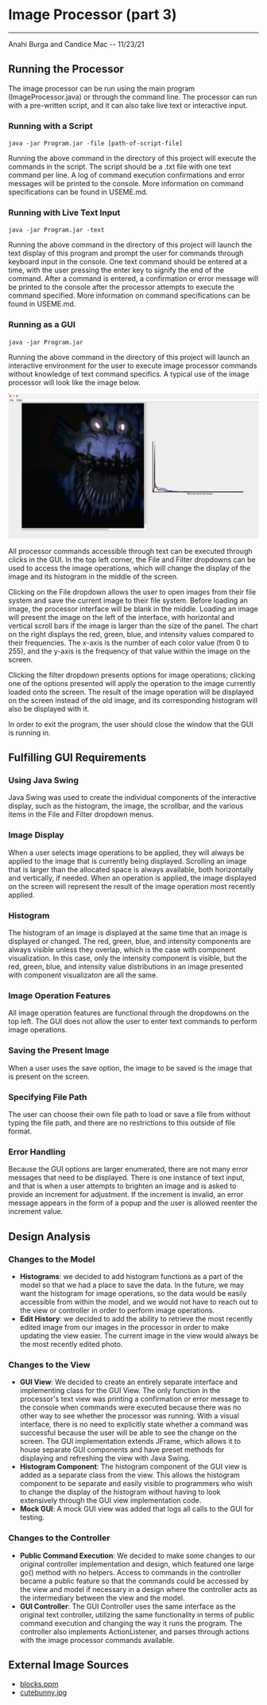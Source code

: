 # Image Processor (part 3)
***
Anahi Burga and Candice Mac -- 11/23/21

## Running the Processor

The image processor can be run using the main program (ImageProcessor.java) or through the 
command line. The processor can run with a pre-written script, and it can also take live text or 
interactive input. 

### Running with a Script
```
java -jar Program.jar -file [path-of-script-file]
```
Running the above command in the directory of this project will execute the commands in the script. 
The script should be a .txt file with one text command per line. A log of command execution
confirmations and error messages will be printed to the console. More information on command 
specifications can be found in USEME.md. 

### Running with Live Text Input
```
java -jar Program.jar -text
```
Running the above command in the directory of this project will launch the text display of this 
program and prompt the user for commands through keyboard input in the console. One text command
should be entered at a time, with the user pressing the enter key to signify the end of the command. 
After a command is entered, a confirmation or error message will be printed to the console after the 
processor attempts to execute the command specified. More information on command specifications can 
be found in USEME.md. 

### Running as a GUI
```
java -jar Program.jar
```
Running the above command in the directory of this project will launch an interactive environment
for the user to execute image processor commands without knowledge of text command specifics. A 
typical use of the image processor will look like the image below. 

![](res/GUIScreenshot.png)

All processor commands accessible through text can be executed through clicks in the GUI. In the
top left corner, the File and Filter dropdowns can be used to access the image operations, which 
will change the display of the image and its histogram in the middle of the screen. 

Clicking on the File dropdown allows the user to open images from their file system and save the 
current image to their file system. Before loading an image, the processor interface will be blank 
in the middle. Loading an image will present the image on the left of the interface, with horizontal 
and vertical scroll bars if the image is larger than the size of the panel. The chart on the right 
displays the red, green, blue, and intensity values compared to their frequencies. The x-axis is the 
number of each color value (from 0 to 255), and the y-axis is the frequency of that value within the 
image on the screen. 

Clicking the filter dropdown presents options for image operations; clicking one of the options 
presented will apply the operation to the image currently loaded onto the screen. The result of the
image operation will be displayed on the screen instead of the old image, and its corresponding
histogram will also be displayed with it.

In order to exit the program, the user should close the window that the GUI is running in.

## Fulfilling GUI Requirements

### Using Java Swing
Java Swing was used to create the individual components of the interactive display, such as the 
histogram, the image, the scrollbar, and the various items in the File and Filter dropdown menus.

### Image Display
When a user selects image operations to be applied, they will always be applied to the image that is
currently being displayed. Scrolling an image that is larger than the allocated space is always
available, both horizontally and vertically, if needed. When an operation is applied, the image 
displayed on the screen will represent the result of the image operation most recently applied. 

### Histogram
The histogram of an image is displayed at the same time that an image is displayed or changed. The 
red, green, blue, and intensity components are always visible unless they overlap, which is the case
with component visualization. In this case, only the intensity component is visible, but the red,
green, blue, and intensity value distributions in an image presented with component visualizaton are
all the same.

### Image Operation Features
All image operation features are functional through the dropdowns on the top left. The GUI does not 
allow the user to enter text commands to perform image operations.

### Saving the Present Image
When a user uses the save option, the image to be saved is the image that is present on the screen.

### Specifying File Path
The user can choose their own file path to load or save a file from without typing the file path,
and there are no restrictions to this outside of file format. 

### Error Handling
Because the GUI options are larger enumerated, there are not many error messages that need to be 
displayed. There is one instance of text input, and that is when a user attempts to brighten an 
image and is asked to provide an increment for adjustment. If the increment is invalid, an error 
message appears in the form of a popup and the user is allowed reenter the increment value.

## Design Analysis

### Changes to the Model
* <b>Histograms</b>: we decided to add histogram functions as a part of the model so that we had a 
    place to save the data. In the future, we may want the histogram for image operations, so the
    data would be easily accessible from within the model, and we would not have to reach out to the 
    view or controller in order to perform image operations.
* <b>Edit History</b>: we decided to add the ability to retrieve the most recently edited image from
    our images in the processor in order to make updating the view easier. The current image in the 
    view would always be the most recently edited photo.

### Changes to the View
* <b>GUI View</b>: We decided to create an entirely separate interface and implementing class for 
  the GUI View. The only function in the processor's text view was printing a confirmation or error
  message to the console when commands were executed because there was no other way to see whether
  the processor was running. With a visual interface, there is no need to explicitly state whether a
  command was successful because the user will be able to see the change on the screen. The GUI
  implementation extends JFrame, which allows it to house separate GUI components and have preset
  methods for displaying and refreshing the view with Java Swing. 
* <b>Histogram Component</b>: The histogram component of the GUI view is added as a separate class 
    from the view. This allows the histogram component to be separate and easily visible to 
    programmers who wish to change the display of the histogram without having to look extensively
    through the GUI view implementation code.
* <b>Mock GUI</b>: A mock GUI view was added that logs all calls to the GUI for testing. 

### Changes to the Controller 
* <b>Public Command Execution</b>: We decided to make some changes to our original controller 
    implementation and design, which featured one large go() method with no helpers. Access to 
    commands in the controller became a public feature so that the commands could be accessed by the
    view and model if necessary in a design where the controller acts as the intermediary between
    the view and the model. 
* <b>GUI Controller</b>: The GUI Controller uses the same interface as the original text controller,
  utilizing the same functionality in terms of public command execution and changing the way it 
  runs the program. The controller also implements ActionListener, and parses through actions with
  the image processor commands available. 

## External Image Sources 

* [blocks.ppm](http://www.cs.uky.edu/~keen/EngageCSEdu/programs/ppm-disc.html)
* [cutebunny.jpg](https://wallpapercave.com/w/wp4342232)